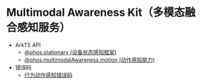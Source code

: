 # Multimodal Awareness Kit（多模态融合感知服务）

- ArkTS API
  - [@ohos.stationary (设备状态感知框架)](js-apis-stationary.md)
  - [@ohos.multimodalAwareness.motion (动作感知能力)](js-apis-awareness-motion.md)
- 错误码
  - [行为动作感知错误码](errorcode-motion.md)

